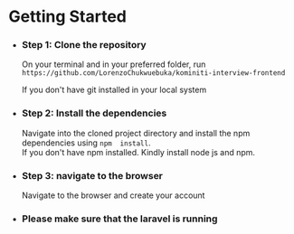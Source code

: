  # Getting Started

-   ### Step 1: Clone the repository <br>

    On your terminal and in your preferred folder, run `https://github.com/LorenzoChukwuebuka/kominiti-interview-frontend`

    If you don't have git installed in your local system 

    
-   ### Step 2: Install the dependencies <br>

    Navigate into the cloned project directory and install the npm  dependencies using `npm  install`.  <br>
    If you don't have npm  installed. Kindly install node js and npm. 

-  ### Step 3: navigate to the browser <br> 
    
    Navigate to the browser and create your account

- ### Please make sure that the laravel is running